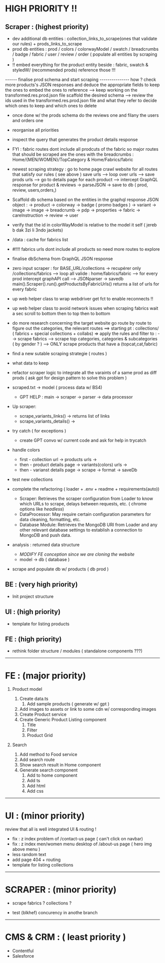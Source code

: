 # HIGH PRIORITY !!

## Scraper : (highest priority)
- dev additional db entities : collection_links_to_scrape(ones that validate our rules) + prods_links_to_scrape
- prod db entities : prod / colors / colorwayModel / swatch / breadcrumbs / badge / fabric / user / review / order 
( populate all entities by scraping )
- !! embed everything for the product entity beside : fabric, swatch & styledW/ (recommended prods) reference those !!!

------ finalise prod schema and start scraping ---------------
how ? check more products's JSON responses and deduce the appropriate fields to keep the ones to embed the ones to reference
--> keep working on the transformed.res.prod.json file scaffold the desired schema
--> review the ids used in the transformed.res.prod.json file and what they refer to decide which ones to keep and which ones to delete

- once done w/ the prods schema do the reviews one and filany the users and orders one

- reorganise all priorities

- inspect the query that generates the product details response

- FYI : fabric routes dont include all prodcuts of the fabric so major routes that should be scraped are the ones with the breadcrumbs : Home/{MEN/WOMEN}/TopCategory & Home/Fabrics/fabric

- newest scraping strategy : go to home page crawl website for all routes that satisfy our rules ( see above ) save urls --> loop over urls --> save prods urls --> go to details page for each product --> intercept GraphQL response for product & reviews -> parseJSON -> save to db ( prod, review, users,orders,)

- Scaffold db schema based on the entities in the graphql response JSON object : 
-> product
   -> colorway
      -> badge ( promo badges )
      -> variant
      -> image 
   -> image
   -> breadcrumb
   -> pdp
   -> properties
-> fabric
   -> careInstruction
-> review
-> user

- verify that the id in colorWayModel is relative to the model it self ( jereb b dak 3zi li 3ndo jackets)

- /data : cache for fabrics list

- #!!!! fabrics urls dont include all products so need more routes to explore

- finalise dbSchema from GraphQL JSON response

- zero input scraper :
for BASE_URL/collections -> recupérer only /collections/fabrics --> loop all valide : home/fabrics/fabric --> for every prod intercept graphAPI call --> JSONparser -> savedb
main().Scraper().run().getProductsByFabricUrls() returns a list of urls for every fabric

- up web helper class to wrap webdriver get fct to enable reconnects !!

- up web helper class to avoid network issues when scraping fabrics wait a sec scroll to bottom then to top then to bottom 

- do more research concerning the target website go route by route to figure out the categories, the relevant routes
==> starting pt : collections/ ( fabrics + special collections + collabs)
=> apply the rules and filter to :
   --> scrape fabrics
   --> scrape top categories, categories & subcategories ( by gender ? )
   --> ONLY scrape products that have a (topcat,cat,fabric)

- find a new sutable scraping strategie ( routes )
- what data to keep

- refactor scraper logic to integrate all the varaints of a same prod as
diff prods ( ask gpt for design pattern to solve this problem )

- scraped.txt -> model ( process data w/ BS4)
   - GPT HELP : main -> scraper -> parser -> data processor

- Up scraper:
   - scrape_variants_links() -> returns list of links
   - scrape_variants_details() ->

- try catch ( for exceptions )
   - create GPT convo w/ current code and ask for help in trycatch

- handle colors
   - first - collection url -> products urls -> 
   - then - product details page -> variants(colors) urls -> 
   - then - varianst details page -> scrape -> format -> saveDb

- test new collections

- complete the refactoring ( loader + .env + readme + requirements(auto))
   - Scraper: Retrieves the scraper configuration from Loader to know which URLs to scrape, delays between requests, etc. ( chrome options like *headless*)
   - DataProcessor: May require certain configuration parameters for data cleaning, formatting, etc.
   - Database Module: Retrieves the MongoDB URI from Loader and any other relevant database settings to establish a connection to MongoDB and push data.

- analysis : returned data structure
   - *MODIFY FE conception since we are cloning the website*
   - model -> db ( database )

- scrape and populate db w/ products ( db prod )

## BE : (very high priority)
- Init project structure

## UI : (high priority)
- template for listing products

## FE : (high priority)
- rethink folder structure / modules ( standalone components ???)

---

# FE : (major priority)
1. Product model
   1. Create data.ts
      1. Add sample products ( generate w/ gpt )
   2. Add images to assets or link to some cdn w/ corresponding images
   3. Create Product service
   4. Create Generic Product Listing component
      1. Title
      2. Filter
      3. Product Grid

2. Search
   1. Add method to Food service
   2. Add search route
   3. Show search result in Home component
   4. Generate search component
      1. Add to home component
      2. Add ts
      3. Add html
      4. Add css

---

# UI : (minor priority)
review that all is well integrated UI & routing !

- fix : z index problem of /contact-us page ( can't click on navbar)
- fix : z index men/women menu desktop of /about-us page ( hero img above menu )
- less random text
- add page 404 + routing
- template for listing collections

---

# SCRAPER : (minor priority)
- scrape fabrics ? collections ?

- test (blkhef) concurency in anothe branch

---

# CMS & CRM : ( least priority )
- Contentful
- Salesforce
